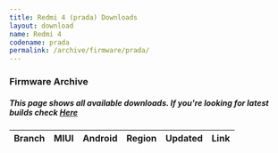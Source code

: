 ```yaml
---
title: Redmi 4 (prada) Downloads
layout: download
name: Redmi 4
codename: prada
permalink: /archive/firmware/prada/
---
```


### Firmware Archive
##### This page shows all available downloads. If you're looking for latest builds check [Here](/firmware/prada/)


<div class="table-responsive-md" id="table-wrapper">
<table id="firmware" class="compact table table-striped table-hover table-sm">
    <thead class="thead-dark">
        <tr>
            <th>Branch</th>
            <th>MIUI</th>
            <th>Android</th>
            <th>Region</th>
            <th>Updated</th>
            <th>Link</th>
        </tr>
    </thead>
    <script>loadFirmwareDownloads('prada', 'full')</script>
</table>
</div>

